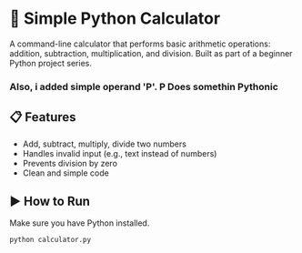 # 🧮 Simple Python Calculator

A command-line calculator that performs basic arithmetic operations: addition, subtraction, multiplication, and division. Built as part of a beginner Python project series. 
### Also, i added simple operand 'P'. P Does somethin Pythonic ###

## 📋 Features

- Add, subtract, multiply, divide two numbers
- Handles invalid input (e.g., text instead of numbers)
- Prevents division by zero
- Clean and simple code

## ▶️ How to Run

Make sure you have Python installed.

```bash
python calculator.py
